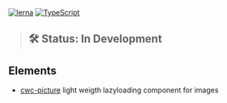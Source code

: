 [![lerna](https://img.shields.io/badge/maintained%20with-lerna-cc00ff.svg)](https://lernajs.io/) [![TypeScript](https://badges.frapsoft.com/typescript/code/typescript.png?v=101)](https://www.typescriptlang.org/index.html)
> ## 🛠 Status: In Development

## Elements

* [cwc-picture](https://github.com/odinr/codin/tree/master/packages/elements/picture) light weigth lazyloading component for images
